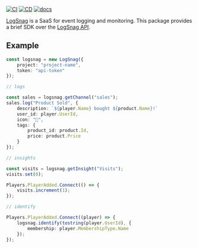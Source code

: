 [![CI](https://github.com/ClubiNew/rbxts-logsnag/actions/workflows/ci.yml/badge.svg)](https://github.com/ClubiNew/rbxts-logsnag/actions/workflows/ci.yml) [![CD](https://github.com/ClubiNew/rbxts-logsnag/actions/workflows/cd.yml/badge.svg)](https://github.com/ClubiNew/rbxts-logsnag/actions/workflows/cd.yml) [![docs](https://clubinew.github.io/rbxts-logsnag/coverage.svg)](https://clubinew.github.io/rbxts-logsnag)

[LogSnag](https://logsnag.com/) is a SaaS for event logging and monitoring. This package provides a brief SDK over the [LogSnag API](https://docs.logsnag.com/).

## Example

```ts
const logsnag = new LogSnag({
    project: "project-name",
    token: "api-token"
});

// logs

const sales = logsnag.getChannel("sales");
sales.log("Product Sold", {
    description: `${player.Name} bought ${product.Name}!`
    user_id: player.UserId,
    icon: "🤑",
    tags: {
        product_id: product.Id,
        price: product.Price
    }
});

// insights

const visits = logsnag.getInsight("Visits");
visits.set(0);

Players.PlayerAdded.Connect(() => {
    visits.increment(1);
});

// identify

Players.PlayerAdded.Connect((player) => {
    logsnag.identify(tostring(player.UserId), {
        membership: player.MembershipType.Name
    });
});

```
